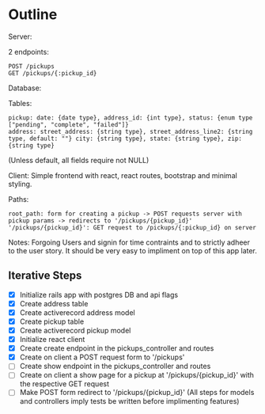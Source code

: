 # Outline

Server:

  2 endpoints: 
  
    POST /pickups
    GET /pickups/{:pickup_id}

Database:

  Tables:
 
    pickup: date: {date type}, address_id: {int type}, status: {enum type ["pending", "complete", "failed"]}
    address: street_address: {string type}, street_address_line2: {string type, default: ""} city: {string type}, state: {string type}, zip: {string type}
  (Unless default, all fields require not NULL)

Client: Simple frontend with react, react routes, bootstrap and minimal styling.

  Paths:
  
    root_path: form for creating a pickup -> POST requests server with pickup params -> redirects to '/pickups/{pickup_id}'
    '/pickups/{pickup_id}': GET request to /pickups/{:pickup_id} on server

Notes: 
  Forgoing Users and signin for time contraints and to strictly adheer to the user story. It should be very easy to impliment on top of this app later.

## Iterative Steps
- [x] Initialize rails app with postgres DB and api flags
- [x] Create address table
- [x] Create activerecord address model
- [x] Create pickup table
- [x] Create activerecord pickup model
- [x] Initialize react client
- [x] Create create endpoint in the pickups_controller and routes
- [x] Create on client a POST request form to '/pickups'
- [ ] Create show endpoint in the pickups_controller and routes
- [ ] Create on client a show page for a pickup at '/pickups/{pickup_id}' with the respective GET request
- [ ] Make POST form redirect to '/pickups/{pickup_id}'
(All steps for models and controllers imply tests be written before implimenting features)